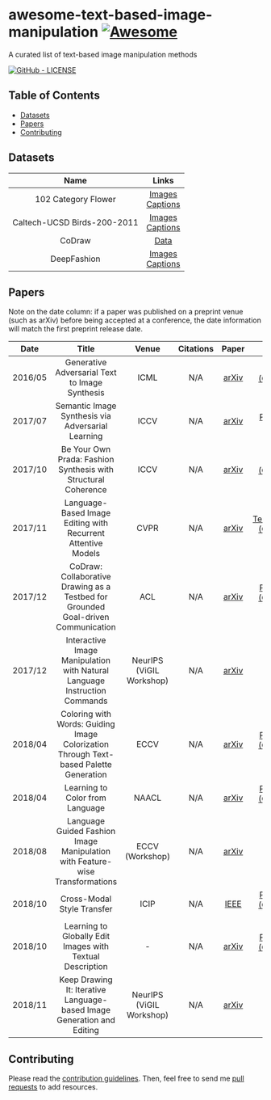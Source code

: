 # awesome-text-based-image-manipulation [![Awesome](https://awesome.re/badge-flat.svg)](https://awesome.re)
A curated list of text-based image manipulation methods

[![GitHub - LICENSE](https://img.shields.io/github/license/martinduartemore/awesome-text-based-image-manipulation.svg?style=flat)](./LICENSE)


## Table of Contents
* [Datasets](#datasets)
* [Papers](#papers)
* [Contributing](#contributing)


## Datasets
|Name|Links|
|:---:|:---:|
|102 Category Flower|[Images](https://www.robots.ox.ac.uk/~vgg/data/flowers/102/index.html)<br>[Captions](https://github.com/reedscot/icml2016)|
|Caltech-UCSD Birds-200-2011|[Images](http://www.vision.caltech.edu/visipedia/CUB-200-2011.html)<br>[Captions](https://github.com/reedscot/icml2016)|
|CoDraw|[Data](https://github.com/facebookresearch/CoDraw)|
|DeepFashion|[Images](http://mmlab.ie.cuhk.edu.hk/projects/DeepFashion/FashionSynthesis.html)<br>[Captions](http://mmlab.ie.cuhk.edu.hk/projects/FashionGAN)|


## Papers

Note on the date column: if a paper was published on a preprint venue (such as
arXiv) before being accepted at a conference, the date information will match
the first preprint release date.

|Date|Title|Venue|Citations|Paper|Code|
|:---:|:---:|:---:|:---:|:---:|:---:|
|2016/05|Generative Adversarial Text to Image Synthesis|ICML|N/A|[arXiv](https://arxiv.org/abs/1605.05396)|[Torch (Official)](https://github.com/reedscot/icml2016)<br> ![](https://img.shields.io/github/stars/reedscot/icml2016.svg?style=social)|
|2017/07|Semantic Image Synthesis via Adversarial Learning|ICCV|N/A|[arXiv](https://arxiv.org/abs/1707.06873)|[PyTorch](https://github.com/woozzu/dong_iccv_2017)<br> ![](https://img.shields.io/github/stars/woozzu/dong_iccv_2017.svg?style=social)|
|2017/10|Be Your Own Prada: Fashion Synthesis with Structural Coherence|ICCV|N/A|[arXiv](https://arxiv.org/abs/1710.07346)|[Torch (Official)](https://github.com/zhusz/ICCV17-fashionGAN)<br> ![](https://img.shields.io/github/stars/zhusz/ICCV17-fashionGAN.svg?style=social)|
|2017/11|Language-Based Image Editing with Recurrent Attentive Models|CVPR|N/A|[arXiv](https://arxiv.org/abs/1711.06288)|[TensorFlow (Official)](https://github.com/Jianbo-Lab/LBIE)<br> ![](https://img.shields.io/github/stars/Jianbo-Lab/LBIE.svg?style=social)|
|2017/12|CoDraw: Collaborative Drawing as a Testbed for Grounded Goal-driven Communication|ACL|N/A|[arXiv](https://arxiv.org/abs/1712.05558)|[PyTorch (Official)](https://github.com/facebookresearch/codraw-models)<br> ![](https://img.shields.io/github/stars/facebookresearch/codraw-models.svg?style=social)|
|2017/12|Interactive Image Manipulation with Natural Language Instruction Commands|NeurIPS (ViGIL Workshop)|N/A|[arXiv](https://arxiv.org/abs/1802.08645)|[-](-)<br> ![](https://img.shields.io/github/stars/-.svg?style=social)|
|2018/04|Coloring with Words: Guiding Image Colorization Through Text-based Palette Generation|ECCV|N/A|[arXiv](https://arxiv.org/abs/1804.04128)|[PyTorch (Official)](https://github.com/awesome-davian/Text2Colors)<br> ![](https://img.shields.io/github/stars/awesome-davian/Text2Colors.svg?style=social)|
|2018/04|Learning to Color from Language|NAACL|N/A|[arXiv](https://arxiv.org/abs/1711.06288)|[PyTorch (Official)](https://github.com/superhans/colorfromlanguage)<br> ![](https://img.shields.io/github/stars/superhans/colorfromlanguage.svg?style=social)|
|2018/08|Language Guided Fashion Image Manipulation with Feature-wise Transformations|ECCV (Workshop)|N/A|[arXiv](https://arxiv.org/abs/1808.04000)|[-](-)<br> ![](https://img.shields.io/github/stars/-.svg?style=social)|
|2018/10|Cross-Modal Style Transfer|ICIP|N/A|[IEEE](https://ieeexplore.ieee.org/document/8451734)|[PyTorch (Official)](https://github.com/SahilC/Cross-Modal-Style)<br> ![](https://img.shields.io/github/stars/SahilC/Cross-Modal-Style.svg?style=social)|
|2018/10|Learning to Globally Edit Images with Textual Description|-|N/A|[arXiv](https://arxiv.org/abs/1810.05786)|[PyTorch (Official)](https://github.com/sohuren/Img_edit_with_text)<br> ![](https://img.shields.io/github/stars/sohuren/Img_edit_with_text.svg?style=social)|
|2018/11|Keep Drawing It: Iterative Language-based Image Generation and Editing|NeurIPS (ViGIL Workshop)|N/A|[arXiv](https://arxiv.org/abs/1811.09845v1)|[-](-)<br> ![](https://img.shields.io/github/stars/-.svg?style=social)|


## Contributing
Please read the [contribution guidelines](CONTRIBUTING.md).
Then, feel free to send me [pull requests](https://github.com/martinduartemore/awesome-text-based-image-manipulation) to add resources.
